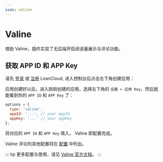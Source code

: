 ```yaml
---
icon: valine
---
```


# Valine

借助 Valine，插件实现了无后端开启阅读量展示与评论功能。

## 获取 APP ID 和 APP Key

请先 [登录](https://leancloud.cn/dashboard/login.html#/signin) 或 [注册](https://leancloud.cn/dashboard/login.html#/signup) LeanCloud, 进入控制台后点击左下角创建应用：

应用创建好以后，进入刚刚创建的应用，选择左下角的 `设置 > 应用 Key`，然后就能看到你的 `APP ID` 和 `APP Key` 了：

```js
options = {
  type: 'valine',
  appId: '...', // your appId
  appKey: '...' // your appKey
};
```

将对应的 `APP ID` 和 `APP Key` 填入， Valine 即配置完成。

Valine 评论的其他配置将在 [配置](../config/valine.md) 中列出。

::: tip
更多配置与使用，请见 [Valine 官方文档](https://valine.js.org)。
:::

